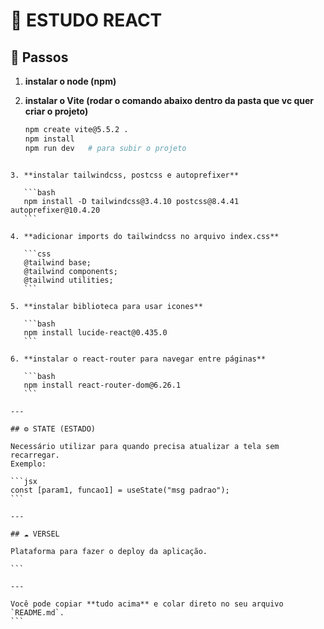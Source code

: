 

# 📘 ESTUDO REACT

## 🚀 Passos ##


1. **instalar o node (npm)**

2. **instalar o Vite (rodar o comando abaixo dentro da pasta que vc quer criar o projeto)**  
   ```bash
   npm create vite@5.5.2 .
   npm install
   npm run dev   # para subir o projeto
````

3. **instalar tailwindcss, postcss e autoprefixer**

   ```bash
   npm install -D tailwindcss@3.4.10 postcss@8.4.41 autoprefixer@10.4.20
   ```

4. **adicionar imports do tailwindcss no arquivo index.css**

   ```css
   @tailwind base;
   @tailwind components;
   @tailwind utilities;
   ```

5. **instalar biblioteca para usar icones**

   ```bash
   npm install lucide-react@0.435.0
   ```

6. **instalar o react-router para navegar entre páginas**

   ```bash
   npm install react-router-dom@6.26.1
   ```

---

## ⚙️ STATE (ESTADO)

Necessário utilizar para quando precisa atualizar a tela sem recarregar.
Exemplo:

```jsx
const [param1, funcao1] = useState("msg padrao");
```

---

## ☁️ VERSEL

Plataforma para fazer o deploy da aplicação.

```

---

Você pode copiar **tudo acima** e colar direto no seu arquivo `README.md`.
```
